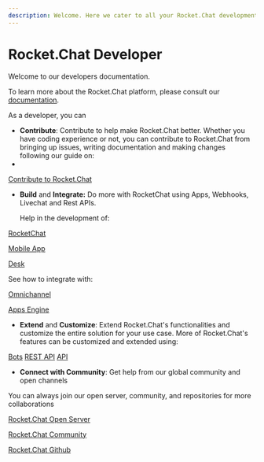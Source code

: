 ```yaml
---
description: Welcome. Here we cater to all your Rocket.Chat development needs.
---
```


# Rocket.Chat Developer

Welcome to our developers documentation.

To learn more about the Rocket.Chat platform, please consult our [documentation](https://docs.rocket.chat).

As a developer, you can&#x20;

* **Contribute**: Contribute to help make Rocket.Chat better. Whether you have coding experience or not, you can contribute to Rocket.Chat from bringing up issues, writing documentation and making changes following our guide on:
* 
[Contribute to Rocket.Chat](https://developer.rocket.chat/rocket.chat/contribute-to-rocket.chat)

*   **Build** and **Integrate:** Do more with RocketChat using Apps, Webhooks, Livechat and Rest APIs.

    Help in the development of:

[RocketChat](https://developer.rocket.chat/rocket.chat/rocket.chat-server)

[Mobile App](https://developer.rocket.chat/mobile-app/mobile-app-environment-setup)

[Desk](https://developer.rocket.chat/desktop-app/desktop-app-environment-setup)

See how to integrate with:

[Omnichannel](https://developer.rocket.chat/omnichannel/omnichannel-environment-setup)

[Apps Engine](https://developer.rocket.chat/apps-engine/rocket.chat-app)

* **Extend** and **Customize**: Extend Rocket.Chat's functionalities and customize the entire solution for your use case. More of Rocket.Chat's features can be customized and extended using:

[Bots](https://developer.rocket.chat/bots/bots-development-environment-setup)
[REST API](https://developer.rocket.chat/reference/api/rest-api)
[API](https://developer.rocket.chat/reference/api)

* **Connect with Community**: Get help from our global community and open channels

You can always join our open server, community, and repositories for more collaborations

[Rocket.Chat Open Server](https://open.rocket.chat/home)

[Rocket.Chat Community](https://community.rocket.chat/)

[Rocket.Chat Github](https://github.com/RocketChat)

